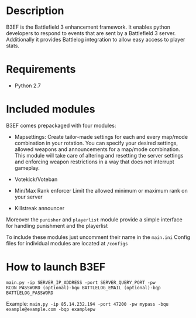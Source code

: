 Description
===========
B3EF is the Battlefield 3 enhancement framework. It enables python developers to respond to events that are sent by
a Battlefield 3 server. Additionally it provides Battlelog integration to allow easy access to player stats.

Requirements
===========
 * Python 2.7


Included modules
===========
B3EF comes prepackaged with four modules:

 * Mapsettings:
  Create tailor-made settings for each and every map/mode combination in your rotation. You can specify your desired
  settings, allowed weapons and announcements for a map/mode combination. This module will take care of altering and
  resetting the server settings and enforcing weapon restrictions in a way that does not interrupt gameplay.

 * Votekick/Voteban

 * Min/Max Rank enforcer
  Limit the allowed minimum or maximum rank on your server

 * Killstreak announcer

Moreover the `punisher` and `playerlist` module provide a simple interface for handling punishment and the playerlist

To include these modules just uncomment their name in the `main.ini`
Config files for individual modules are located at `/configs`

How to launch B3EF
===========
`main.py -ip SERVER_IP_ADDRESS -port SERVER_QUERY_PORT -pw RCON_PASSWORD (optional)-bqu BATTLELOG_EMAIL (optional)-bqp BATTLELOG_PASSWORD`

Example:
`main.py -ip 85.14.232.194 -port 47200 -pw mypass -bqu example@example.com -bqp examplepw`